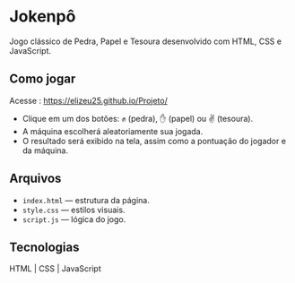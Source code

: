 # Jokenpô

Jogo clássico de Pedra, Papel e Tesoura desenvolvido com HTML, CSS e JavaScript.

## Como jogar
  Acesse : https://elizeu25.github.io/Projeto/
- Clique em um dos botões: ✊ (pedra), ✋ (papel) ou ✌️ (tesoura).  
- A máquina escolherá aleatoriamente sua jogada.  
- O resultado será exibido na tela, assim como a pontuação do jogador e da máquina.

## Arquivos

- `index.html` — estrutura da página.  
- `style.css` — estilos visuais.  
- `script.js` — lógica do jogo.  

## Tecnologias

HTML | CSS | JavaScript
